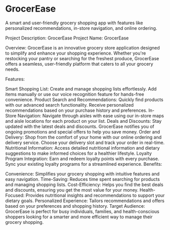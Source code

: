 # GrocerEase
A smart and user-friendly grocery shopping app with features like personalized recommendations, in-store navigation, and online ordering.

Project Description: GrocerEase
Project Name: GrocerEase

Overview:
GrocerEase is an innovative grocery store application designed to simplify and enhance your shopping experience. Whether you're restocking your pantry or searching for the freshest produce, GrocerEase offers a seamless, user-friendly platform that caters to all your grocery needs.

Features:

Smart Shopping List: Create and manage shopping lists effortlessly. Add items manually or use our voice recognition feature for hands-free convenience.
Product Search and Recommendations: Quickly find products with our advanced search functionality. Receive personalized recommendations based on your purchase history and preferences.
In-Store Navigation: Navigate through aisles with ease using our in-store maps and aisle locations for each product on your list.
Deals and Discounts: Stay updated with the latest deals and discounts. GrocerEase notifies you of ongoing promotions and special offers to help you save money.
Order and Delivery: Shop from the comfort of your home with our online ordering and delivery service. Choose your delivery slot and track your order in real-time.
Nutritional Information: Access detailed nutritional information and dietary suggestions to make informed choices for a healthier lifestyle.
Loyalty Program Integration: Earn and redeem loyalty points with every purchase. Sync your existing loyalty programs for a streamlined experience.
Benefits:

Convenience: Simplifies your grocery shopping with intuitive features and easy navigation.
Time-Saving: Reduces time spent searching for products and managing shopping lists.
Cost-Efficiency: Helps you find the best deals and discounts, ensuring you get the most value for your money.
Health-Focused: Provides nutritional insights and recommendations to support your dietary goals.
Personalized Experience: Tailors recommendations and offers based on your preferences and shopping history.
Target Audience:
GrocerEase is perfect for busy individuals, families, and health-conscious shoppers looking for a smarter and more efficient way to manage their grocery shopping.

